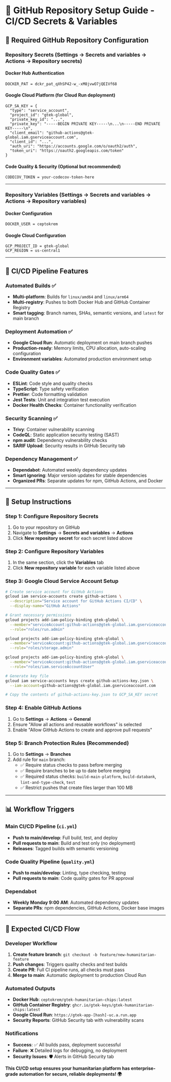 # 🔐 GitHub Repository Setup Guide - CI/CD Secrets & Variables

## 🎯 **Required GitHub Repository Configuration**

### **Repository Secrets** (Settings → Secrets and variables → Actions → Repository secrets)

#### **Docker Hub Authentication**
```
DOCKER_PAT = dckr_pat_qXhSP42-w_-xM8jvwO7jQEIVf68
```

#### **Google Cloud Platform** (for Cloud Run deployment)
```
GCP_SA_KEY = {
  "type": "service_account",
  "project_id": "gtek-global",
  "private_key_id": "...",
  "private_key": "-----BEGIN PRIVATE KEY-----\n...\n-----END PRIVATE KEY-----\n",
  "client_email": "github-actions@gtek-global.iam.gserviceaccount.com",
  "client_id": "...",
  "auth_uri": "https://accounts.google.com/o/oauth2/auth",
  "token_uri": "https://oauth2.googleapis.com/token"
}
```

#### **Code Quality & Security** (Optional but recommended)
```
CODECOV_TOKEN = your-codecov-token-here
```

---

### **Repository Variables** (Settings → Secrets and variables → Actions → Repository variables)

#### **Docker Configuration**
```
DOCKER_USER = ceptokrem
```

#### **Google Cloud Configuration**
```
GCP_PROJECT_ID = gtek-global
GCP_REGION = us-central1
```

---

## 🚀 **CI/CD Pipeline Features**

### **Automated Builds** ✅
- **Multi-platform**: Builds for `linux/amd64` and `linux/arm64`
- **Multi-registry**: Pushes to both Docker Hub and GitHub Container Registry
- **Smart tagging**: Branch names, SHAs, semantic versions, and `latest` for main branch

### **Deployment Automation** ✅
- **Google Cloud Run**: Automatic deployment on main branch pushes
- **Production-ready**: Memory limits, CPU allocation, auto-scaling configuration
- **Environment variables**: Automated production environment setup

### **Code Quality Gates** ✅
- **ESLint**: Code style and quality checks
- **TypeScript**: Type safety verification
- **Prettier**: Code formatting validation
- **Jest Tests**: Unit and integration test execution
- **Docker Health Checks**: Container functionality verification

### **Security Scanning** ✅
- **Trivy**: Container vulnerability scanning
- **CodeQL**: Static application security testing (SAST)
- **npm audit**: Dependency vulnerability checks
- **SARIF Upload**: Security results in GitHub Security tab

### **Dependency Management** ✅
- **Dependabot**: Automated weekly dependency updates
- **Smart ignoring**: Major version updates for stable dependencies
- **Organized PRs**: Separate updates for npm, GitHub Actions, and Docker

---

## 🔧 **Setup Instructions**

### **Step 1: Configure Repository Secrets**
1. Go to your repository on GitHub
2. Navigate to **Settings** → **Secrets and variables** → **Actions**
3. Click **New repository secret** for each secret listed above

### **Step 2: Configure Repository Variables**
1. In the same section, click the **Variables** tab
2. Click **New repository variable** for each variable listed above

### **Step 3: Google Cloud Service Account Setup**
```bash
# Create service account for GitHub Actions
gcloud iam service-accounts create github-actions \
  --description="Service account for GitHub Actions CI/CD" \
  --display-name="GitHub Actions"

# Grant necessary permissions
gcloud projects add-iam-policy-binding gtek-global \
  --member="serviceAccount:github-actions@gtek-global.iam.gserviceaccount.com" \
  --role="roles/run.admin"

gcloud projects add-iam-policy-binding gtek-global \
  --member="serviceAccount:github-actions@gtek-global.iam.gserviceaccount.com" \
  --role="roles/storage.admin"

gcloud projects add-iam-policy-binding gtek-global \
  --member="serviceAccount:github-actions@gtek-global.iam.gserviceaccount.com" \
  --role="roles/iam.serviceAccountUser"

# Generate key file
gcloud iam service-accounts keys create github-actions-key.json \
  --iam-account=github-actions@gtek-global.iam.gserviceaccount.com

# Copy the contents of github-actions-key.json to GCP_SA_KEY secret
```

### **Step 4: Enable GitHub Actions**
1. Go to **Settings** → **Actions** → **General**
2. Ensure "Allow all actions and reusable workflows" is selected
3. Enable "Allow GitHub Actions to create and approve pull requests"

### **Step 5: Branch Protection Rules** (Recommended)
1. Go to **Settings** → **Branches**
2. Add rule for `main` branch:
   - ✅ Require status checks to pass before merging
   - ✅ Require branches to be up to date before merging
   - ✅ Required status checks: `build-main-platform`, `build-databank`, `lint-and-type-check`, `test`
   - ✅ Restrict pushes that create files larger than 100 MB

---

## 📊 **Workflow Triggers**

### **Main CI/CD Pipeline** (`ci.yml`)
- **Push to main/develop**: Full build, test, and deploy
- **Pull requests to main**: Build and test only (no deployment)
- **Releases**: Tagged builds with semantic versioning

### **Code Quality Pipeline** (`quality.yml`)
- **Push to main/develop**: Linting, type checking, testing
- **Pull requests to main**: Code quality gates for PR approval

### **Dependabot**
- **Weekly Monday 9:00 AM**: Automated dependency updates
- **Separate PRs**: npm dependencies, GitHub Actions, Docker base images

---

## 🎉 **Expected CI/CD Flow**

### **Developer Workflow**
1. **Create feature branch**: `git checkout -b feature/new-humanitarian-feature`
2. **Push changes**: Triggers quality checks and test builds
3. **Create PR**: Full CI pipeline runs, all checks must pass
4. **Merge to main**: Automatic deployment to production Cloud Run

### **Automated Outputs**
- **Docker Hub**: `ceptokrem/gtek-humanitarian-chips:latest`
- **GitHub Container Registry**: `ghcr.io/gtek-keys/gtek-humanitarian-chips:latest`
- **Google Cloud Run**: `https://gtek-app-[hash]-uc.a.run.app`
- **Security Reports**: GitHub Security tab with vulnerability scans

### **Notifications**
- **Success**: ✅ All builds pass, deployment successful
- **Failure**: ❌ Detailed logs for debugging, no deployment
- **Security Issues**: 🛡️ Alerts in GitHub Security tab

**This CI/CD setup ensures your humanitarian platform has enterprise-grade automation for secure, reliable deployments! 🌍**